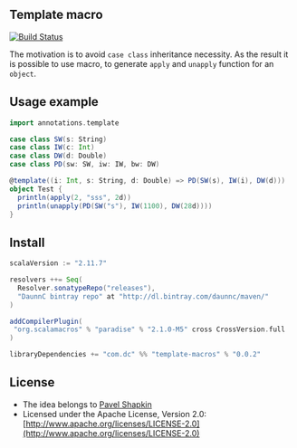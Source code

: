 ## Template macro
[![Build Status](https://secure.travis-ci.org/pomadchin/template-macro.png)](https://travis-ci.org/pomadchin/template-macro/)

The motivation is to avoid `case class` inheritance necessity. As the result it is possible to use macro, to generate `apply` and `unapply` function for an `object`. 

## Usage example

```scala
import annotations.template

case class SW(s: String)
case class IW(c: Int)
case class DW(d: Double)
case class PD(sw: SW, iw: IW, bw: DW)

@template((i: Int, s: String, d: Double) => PD(SW(s), IW(i), DW(d)))
object Test {
  println(apply(2, "sss", 2d))
  println(unapply(PD(SW("s"), IW(1100), DW(28d))))
}
```

## Install

```scala
scalaVersion := "2.11.7"

resolvers ++= Seq(
  Resolver.sonatypeRepo("releases"),
  "DaunnC bintray repo" at "http://dl.bintray.com/daunnc/maven/"
)

addCompilerPlugin(
 "org.scalamacros" % "paradise" % "2.1.0-M5" cross CrossVersion.full
)

libraryDependencies += "com.dc" %% "template-macros" % "0.0.2"
```

## License

* The idea belongs to [Pavel Shapkin](https://github.com/psttf)
* Licensed under the Apache License, Version 2.0: [http://www.apache.org/licenses/LICENSE-2.0](http://www.apache.org/licenses/LICENSE-2.0)

